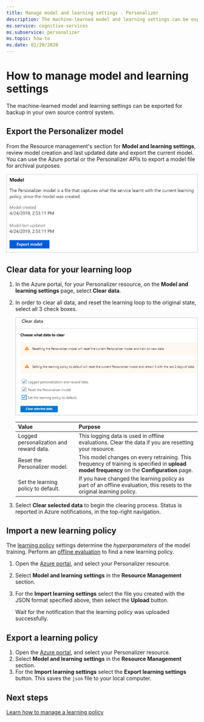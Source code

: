 ```yaml
---
title: Manage model and learning settings - Personalizer
description: The machine-learned model and learning settings can be exported for backup in your own source control system.
ms.service: cognitive-services
ms.subservice: personalizer
ms.topic: how-to
ms.date: 02/20/2020
---
```


# How to manage model and learning settings

The machine-learned model and learning settings can be exported for backup in your own source control system.

## Export the Personalizer model

From the Resource management's section for **Model and learning settings**, review model creation and last updated date and export the current model. You can use the Azure portal or the Personalizer APIs to export a model file for archival purposes.

![Export current Personalizer model](media/settings/export-current-personalizer-model.png)

## Clear data for your learning loop

1. In the Azure portal, for your Personalizer resource, on the **Model and learning settings** page, select **Clear data**.
1. In order to clear all data, and reset the learning loop to the original state, select all 3 check boxes.

    ![In Azure portal, clear data from Personalizer resource.](./media/settings/clear-data-from-personalizer-resource.png)

    |Value|Purpose|
    |--|--|
    |Logged personalization and reward data.|This logging data is used in offline evaluations. Clear the data if you are resetting your resource.|
    |Reset the Personalizer model.|This model changes on every retraining. This frequency of training is specified in **upload model frequency** on the **Configuration** page. |
    |Set the learning policy to default.|If you have changed the learning policy as part of an offline evaluation, this resets to the original learning policy.|

1. Select **Clear selected data** to begin the clearing process. Status is reported in Azure notifications, in the top-right navigation.

## Import a new learning policy

The [learning policy](concept-active-learning.md#understand-learning-policy-settings) settings determine the _hyperparameters_ of the model training. Perform an [offline evaluation](how-to-offline-evaluation.md) to find a new learning policy.

1. Open the [Azure portal](https://portal.azure.com), and select your Personalizer resource.
1. Select **Model and learning settings** in the **Resource Management** section.
1. For the **Import learning settings** select the file you created with the JSON format specified above, then select the **Upload** button.

    Wait for the notification that the learning policy was uploaded successfully.

## Export a learning policy

1. Open the [Azure portal](https://portal.azure.com), and select your Personalizer resource.
1. Select **Model and learning settings** in the **Resource Management** section.
1. For the **Import learning settings** select the **Export learning settings** button. This saves the `json` file to your local computer.

## Next steps

[Learn how to manage a learning policy](how-to-manage-model.md)
